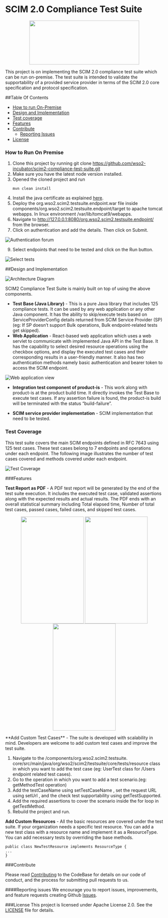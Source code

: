 # SCIM 2.0 Compliance Test Suite

<p align="center">
<img align="middle" src="https://github.com/wso2-incubator/scim2-compliance-test-suite/blob/master/logo.png"  width="350px" height = "140px">
</p>

This project is on implementing the SCIM 2.0 compliance test suite which can be run on-premise. The test suite is intended to validate the supportability of a provided service provider in terms of the SCIM 2.0 core specification and protocol specification.

##Table Of Contents

- [How to run On-Premise](#how-to-run-on-premise)
- [Design and Implementation](#design-and-implementation)
- [Test coverage](#test-coverage)
- [Features](#features)
- [Contribute](#contribute)
    * [Reporting Issues](#reporting-issues)
- [License](#license)

### How to Run On Premise

1. Clone this project by running git clone https://github.com/wso2-incubator/scim2-compliance-test-suite.git
2. Make sure you have the latest node version installed.
3.  Opened the cloned project and run
    ```
    mvn clean install
    ```
4. Install the java certificate as explained [here](http://www.mkyong.com/webservices/jax-ws/suncertpathbuilderexception-unable-to-find-valid-certification-path-to-requested-target/).
5. Deploy the org.wso2.scim2.testsuite.endpoint.war file inside components/org.wso2.scim2.testsuite.endpoint/target to apache tomcat webapps. In linux environment /var/lib/tomcat9/webapps.
6. Navigate to http://127.0.0.1:8080/org.wso2.scim2.testsuite.endpoint/ from the browser.
7. Click on authentication and add the details. Then click on Submit.


![Authentication forum](https://user-images.githubusercontent.com/38417165/115225304-90352600-a12b-11eb-9aac-c1c685ab8c55.png)

9.  Select endpoints that need to be tested and click on the Run button.

![Select tests](https://user-images.githubusercontent.com/38417165/115225312-91fee980-a12b-11eb-9d39-a897854fd5f5.png)


##Design and Implementation 

![Architecture Diagram](https://user-images.githubusercontent.com/38417165/115230197-a645e500-a131-11eb-8fa4-0312c6cb8abe.jpeg)



SCIM2 Compliance Test Suite is mainly built on top of using the above components.

- **Test Base (Java Library)** - This is a pure Java library that includes 125 compliance tests. It can be used by any 
web application or any other Java component. It has the ability to skip/execute tests based on ServiceProviderConfig details returned from SCIM Service Provider (SP)(eg: If SP doesn’t support Bulk operations, Bulk endpoint-related tests get skipped).
- **Web Application** - React-based web application which uses a web servlet to communicate with implemented Java API 
  in the Test Base. It has the capability to select desired resource operations using the checkbox options, and display the executed test cases and their corresponding results in a user-friendly manner. It also has two authentication methods namely basic authentication and bearer token to access the SCIM endpoint.

![Web application view](https://user-images.githubusercontent.com/38417165/115225327-962b0700-a12b-11eb-8b45-536dd5ce4d25.png)



- **Integration test component of product-is** - This work along with product-is at the product build time. It directly 
  invokes the Test Base to execute test cases. If any assertion failure is found, the product-is build will be terminated with the status “build-failure”.
    
- **SCIM service provider implementation** - SCIM implementation that need to be tested.  

### Test Coverage 

This test suite covers the main SCIM endpoints defined in RFC 7643 using 125 test cases. These test cases belong to 7 endpoints and operations under each endpoint. The following image illustrates the number of test cases covered and methods covered under each endpoint.

![Test Coverage](https://user-images.githubusercontent.com/38417165/115230205-a7771200-a131-11eb-835c-80c15548393f.jpeg)




###Features

**Test Report as PDF** - A PDF test report will be generated by the end of the test suite execution. It includes the 
executed test case, validated assertions along with the expected results and actual results. The PDF ends with an overall statistical summary including Total elapsed time, Number of total test cases, passed cases, failed cases, and skipped test cases.

<div>
<p align="center">
<img align="middle" src="https://user-images.githubusercontent.com/38417165/115225319-94614380-a12b-11eb-923b-2fa850c9879d.png"  
width="200px" height = "340px">
<img align="middle" src="https://user-images.githubusercontent.com/38417165/115225324-95927080-a12b-11eb-9a2f-2753d8c72d39.png"  
width="200px" height = "340px">
<img align="middle" src="https://user-images.githubusercontent.com/38417165/115225314-92978000-a12b-11eb-81ea-e534bb76ed65.png"  
width="200px" height = "340px">
</p>
</div>
**Add Custom Test Cases** - The suite is developed with scalability in mind. Developers are welcome to add custom test 
cases and improve the test suite.


1. Navigate to the /components/org.wso2.scim2.testsuite.
core/src/main/java/org/wso2/scim2/testsuite/core/tests/resource class in which you want to add the test case (eg: UserTest class for /Users endpoint related test cases).
2. Go to the operation in which you want to add a test scenario.(eg: getMethodTest operation)
3. Add the testCaseName using setTestCaseName , set the request URL using setUrl , and the check test supportability 
using getTestSupported.
4. Add the required assertions to cover the scenario inside the for loop in getTestMethod.
5. Rebuild the project and run.

**Add Custom Resources** - All the basic resources are covered under the test suite. If your organization needs a 
specific test resource. You can add a new test class with a resource name and implement it as a ResourceType. You can add necessary tests by overriding the base methods.
````
public class NewTestResource implements ResourceType {
...
}

````

###Contribute

Please read [Contributing](http://wso2.github.io/) to the CodeBase for details on our code of conduct, and the 
process for submitting pull requests to us.

####Reporting issues
We encourage you to report issues, improvements, and feature requests creating Github [Issues](https://github.com/wso2-incubator/scim2-compliance-test-suite/issues).

###License
This project is licensed under Apache License 2.0. See the [LICENSE](https://github.com/wso2-incubator/scim2-compliance-test-suite/blob/master/LICENSE) file for details.


